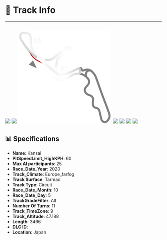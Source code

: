 # 🏁 Track Info

---
![](image_1.jpg)
![](image_2.jpg)
![](image_3.jpg)
![](image_4.jpg)
![](image_5.jpg)
![](image_6.jpg)
![](image_7.jpg)
---

## 📊 Specifications

- **Name**: Kansai
- **PitSpeedLimit_HighKPH**: 60
- **Max AI participants**: 25
- **Race_Date_Year**: 2020
- **Track_Climate**: Europe_farfog
- **Track Surface**: Tarmac
- **Track Type**: Circuit
- **Race_Date_Month**: 10
- **Race_Date_Day**: 5
- **TrackGradeFilter**: Alt
- **Number Of Turns**: 11
- **Track_TimeZone**: 9
- **Track_Altitude**: 47.188
- **Length**: 3466
- **DLC ID**: 
- **Location**: Japan

